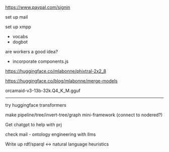 https://www.paypal.com/signin

set up mail

set up xmpp

- vocabs
- dogbot

are workers a good idea?

- incorporate components.js

https://huggingface.co/mlabonne/phixtral-2x2_8

https://huggingface.co/blog/mlabonne/merge-models

orcamaid-v3-13b-32k.Q4_K_M.gguf

---

try huggingface transformers

make pipeline/tree/invert-tree/graph mini-framework (connect to nodered?)

Get chatgpt to help with prj

check mail - ontology engineering with llms

Write up rdf/sparql <-> natural language heuristics
